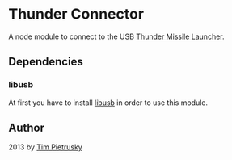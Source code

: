 # Thunder Connector

A node module to connect to the USB [Thunder Missile Launcher](http://www.dreamcheeky.com/thunder-missile-launcher). 


## Dependencies

### libusb

At first you have to install [libusb](http://www.libusb.org/) in order to use this module. 


## Author

2013 by [Tim Pietrusky](http://twitter.com/TimPietrusky)